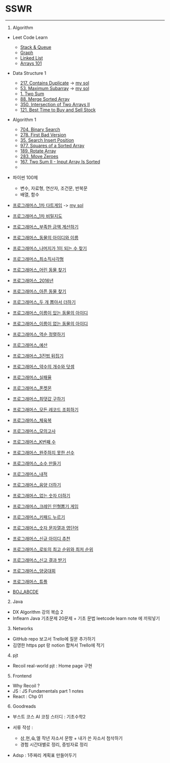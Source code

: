 # SSWR

----

1. Algorithm

- Leet Code Learn

  - [Stack & Queue](https://leetcode.com/explore/learn/card/queue-stack/)
  - [Graph](https://leetcode.com/explore/learn/card/graph/)
  - [Linked List](https://leetcode.com/explore/learn/card/linked-list/)
  - [Arrays 101](https://leetcode.com/explore/learn/card/fun-with-arrays/)

  

- Data Structure 1
  - [217. Contains Duplicate](https://leetcode.com/problems/contains-duplicate/) -> [my sol](https://github.com/Dinoryong/leet-code-challenge/blob/main/217-contains-duplicate/217-contains-duplicate.py)
  - [53. Maximum Subarray](https://leetcode.com/problems/maximum-subarray/) -> [my sol](https://github.com/Dinoryong/PS/blob/main/leetcode/53.%20Maximum%20Subarray.py)
  - [1. Two Sum](https://leetcode.com/problems/two-sum/)
  - [88. Merge Sorted Array](https://leetcode.com/problems/merge-sorted-array/)
  - [350. Intersection of Two Arrays II](https://leetcode.com/problems/intersection-of-two-arrays-ii/)
  - [121. Best Time to Buy and Sell Stock](https://leetcode.com/problems/best-time-to-buy-and-sell-stock/)

- Algorithm 1
  - [704. Binary Search](https://leetcode.com/problems/binary-search/)
  - [278. First Bad Version](https://leetcode.com/problems/first-bad-version/)
  - [35. Search Insert Position](https://leetcode.com/problems/search-insert-position/)
  - [977. Squares of a Sorted Array](https://leetcode.com/problems/squares-of-a-sorted-array/)
  - [189. Rotate Array](https://leetcode.com/problems/rotate-array/)
  - [283. Move Zeroes](https://leetcode.com/problems/move-zeroes/)
  - [167. Two Sum II - Input Array Is Sorted](https://leetcode.com/problems/two-sum-ii-input-array-is-sorted/)
  - 
- 파이썬 100제
  - 변수, 자료형, 연산자, 조건문, 반복문
  - 배열, 함수



- [프로그래머스_1차 다트게임](https://programmers.co.kr/learn/courses/30/lessons/17682) -> [my sol](https://github.com/Dinoryong/PS/blob/main/programmers/%ED%94%84%EB%A1%9C%EA%B7%B8%EB%9E%98%EB%A8%B8%EC%8A%A4_%5B1%EC%B0%A8%5D%20%EB%8B%A4%ED%8A%B8%20%EA%B2%8C%EC%9E%84.py)
- [프로그래머스_1차 비밀지도](https://programmers.co.kr/learn/courses/30/lessons/17681)
- [프로그래머스_부족한 금액 계산하기](https://github.com/Dinoryong/PS/commit/b644c4111449079547aaab4d32b4e6ac7d149d92)
- [프로그래머스_동물의 아이디와 이름]()
- [프로그래머스_나머지가 1이 되는 수 찾기](https://programmers.co.kr/learn/courses/30/lessons/87389)
- [프로그래머스_최소직사각형](https://programmers.co.kr/learn/courses/30/lessons/86491)
- [프로그래머스_어린 동물 찾기](https://programmers.co.kr/learn/courses/30/lessons/59037)
- [프로그래머스_2016년](https://programmers.co.kr/learn/courses/30/lessons/12901)
- [프로그래머스_아픈 동물 찾기](https://programmers.co.kr/learn/courses/30/lessons/59036)
- [프로그래머스_두 개 뽑아서 더하기](https://programmers.co.kr/learn/courses/30/lessons/68644)
- [프로그래머스_이름이 있는 동물의 아이디](https://programmers.co.kr/learn/courses/30/lessons/59407)
- [프로그래머스_이름이 없는 동물의 아이디](https://programmers.co.kr/learn/courses/30/lessons/59039)
- [프로그래머스_역순 정렬하기](https://programmers.co.kr/learn/courses/30/lessons/59035)
- [프로그래머스_예산](https://programmers.co.kr/learn/courses/30/lessons/12982)
- [프로그래머스_3진법 뒤집기](https://programmers.co.kr/learn/courses/30/lessons/68935)
- [프로그래머스_약수의 개수와 덧셈](https://programmers.co.kr/learn/courses/30/lessons/77884)
- [프로그래머스_실패율](https://programmers.co.kr/learn/courses/30/lessons/42889)
- [프로그래머스_폰켓몬](https://programmers.co.kr/learn/courses/30/lessons/1845)
- [프로그래머스_최댓값 구하기](https://programmers.co.kr/learn/courses/30/lessons/59415)
- [프로그래머스_모든 레코드 조회하기](https://programmers.co.kr/learn/courses/30/lessons/59034)
- [프로그래머스_체육복](https://programmers.co.kr/learn/courses/30/lessons/42862)
- [프로그래머스_모의고사](https://programmers.co.kr/learn/courses/30/lessons/42840)
- [프로그래머스_K번째 수](https://programmers.co.kr/learn/courses/30/lessons/42748)
- [프로그래머스_완주하지 못한 선수](https://programmers.co.kr/learn/courses/30/lessons/42576)
- [프로그래머스_소수 만들기](https://programmers.co.kr/learn/courses/30/lessons/12977)
- [프로그래머스_내적](https://programmers.co.kr/learn/courses/30/lessons/70128)
- [프로그래머스_음양 더하기](https://programmers.co.kr/learn/courses/30/lessons/76501)
- [프로그래머스_없는 숫자 더하기](https://programmers.co.kr/learn/courses/30/lessons/86051)
- [프로그래머스_크레인 인형뽑기 게임](https://programmers.co.kr/learn/courses/30/lessons/64061)
- [프로그래머스_키패드 누르기](https://programmers.co.kr/learn/courses/30/lessons/67256)
- [프로그래머스_숫자 문자열과 영단어](https://programmers.co.kr/learn/courses/30/lessons/81301)
- [프로그래머스_신규 아이디 추천](https://programmers.co.kr/learn/courses/30/lessons/72410)
- [프로그래머스_로또의 최고 순위와 최저 순위](https://programmers.co.kr/learn/courses/30/lessons/77484)
- [프로그래머스_신고 결과 받기](https://programmers.co.kr/learn/courses/30/lessons/92334)

- [프로그래머스_양궁대회](https://programmers.co.kr/learn/courses/30/lessons/92342)
- [프로그래머스_튜플](https://programmers.co.kr/learn/courses/30/lessons/64065)

- [BOJ_ABCDE](https://www.acmicpc.net/problem/13023)



2. Java

- DX Algorithm 강의 복습 2
- Inflearn Java 기초문제 20문제 + 기초 문법 leetcode learn note 에 끼워넣기





3. Networks

- GitHub repo 보고서 Trello에 질문 추가하기
- 김영한 https ppt 랑 notion 합쳐서 Trello에 적기





4. pjt

- Recoil real-world pjt : Home page 구현



5. Frontend

- Why Recoil ?
- JS : JS Fundamentals part 1 notes
- React : Chp 01



6. Goodreads

- 부스트 코스 AI 코칭 스터디 : 기초수학2
- 서류 작성 :
  - 삼,현,슼,엘 작년 자소서 문항 + 내가 쓴 자소서 첨삭하기
  - 경험 시간대별로 정리, 증빙자료 정리

- Adsp : 1주짜리 계획표 만들어두기



